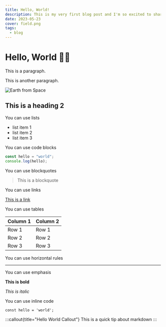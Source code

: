 ```yaml
---
title: Hello, World!
description: This is my very first blog post and I'm so excited to share it with you!
date: 2023-05-23
cover: field.png
tags:
  - blog
---
```


# Hello, World 👋🏻

This is a paragraph.

This is another paragraph.

![Earth from Space](/images/blog/field.png)

## This is a heading 2

You can use lists

- list item 1
- list item 2
- list item 3

You can use code blocks

```js
const hello = "world";
console.log(hello);
```

You can use blockquotes

> This is a blockquote

You can use links

[This is a link](https://www.google.com)

You can use tables

| Column 1 | Column 2 |
| -------- | -------- |
| Row 1    | Row 1    |
| Row 2    | Row 2    |
| Row 3    | Row 3    |

You can use horizontal rules

---

You can use emphasis

**This is bold**

_This is italic_

You can use inline code

`const hello = 'world';`

:::callout{title="Hello World Callout"}
This is a quick tip about markdown
:::
